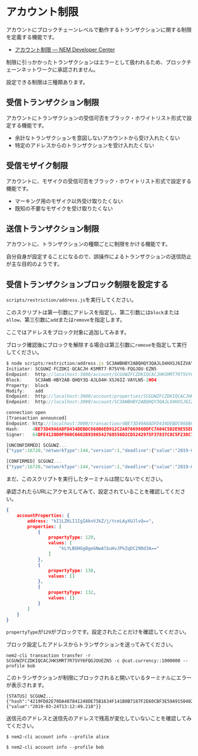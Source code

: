 # アカウント制限

アカウントにブロックチェーンレベルで動作するトランザクションに関する制限を定義する機能です。

- [アカウント制限 — NEM Developer Center](https://nemtech.github.io/ja/concepts/account-restriction.html)

制限に引っかかったトランザクションはエラーとして扱われるため、ブロックチェーンネットワークに承認されません。

設定できる制限は三種類あります。


## 受信トランザクション制限

アカウントにトランザクションの受信可否をブラック・ホワイトリスト形式で設定する機能です。

- 余計なトランザクションを意図しないアカウントから受け入れたくない
- 特定のアドレスからのトランザクションを受け入れたくない


## 受信モザイク制限

アカウントに、モザイクの受信可否をブラック・ホワイトリスト形式で設定する機能です。

- マーキング用のモザイク以外受け取りたくない
- 既知の不要なモザイクを受け取りたくない


## 送信トランザクション制限

アカウントに、トランザクションの種類ごとに制限をかける機能です。

自分自身が設定することになるので、誤操作によるトランザクションの送信防止が主な目的のようです。


## 受信トランザクションブロック制限を設定する

`scripts/restriction/address.js`を実行してください。

このスクリプトは第一引数にアドレスを指定し、第二引数には`block`または`allow`、第三引数に`add`または`remove`を指定します。

ここではアドレスをブロック対象に追加してみます。

ブロック確認後にブロックを解除する場合は第三引数に`remove`を指定して実行してください。

```javascript
$ node scripts/restriction/address.js SC3AWBHBY2ABQHQY3QAJLO4HXSJ6IZVAYLN52HO4 block add
Initiater: SCGUWZ-FCZDKI-QCACJH-KSMRT7-R75VY6-FQGJOU-EZN5
Endpoint:  http://localhost:3000/account/SCGUWZFCZDKIQCACJHKSMRT7R75VY6FQGJOUEZN5
Block:     SC3AWB-HBY2AB-QHQY3Q-AJLO4H-XSJ6IZ-VAYLN5-2HO4
Property:  block
Modify:    add
Endpoint:  http://localhost:3000/account/properties/SCGUWZFCZDKIQCACJHKSMRT7R75VY6FQGJOUEZN5
Endpoint:  http://localhost:3000/account/SC3AWBHBY2ABQHQY3QAJLO4HXSJ6IZVAYLN52HO4

connection open
[Transaction announced]
Endpoint: http://localhost:3000/transaction/4BE73D49A6ADFD434DEBDC868B6ED912C2A0766986DDFC7A04C5D2E9E55EB1AD
Hash:     4BE73D49A6ADFD434DEBDC868B6ED912C2A0766986DDFC7A04C5D2E9E55EB1AD
Signer:   64DFE4120D0F960C6602B9386542768556D2CD5242975F37837C8C5F238C78C0

[UNCONFIRMED] SCGUWZ...
{"type":16720,"networkType":144,"version":1,"deadline":{"value":"2019-03-24T12:36:46.748"},"fee":{"lower":0,"higher":0},"signature":"BDCE2C7D70B6BD475DAFDBCCA2CED727AF1B071FAD811AB03221C1CAC0ADCBE1EADE54C80672950A5C2257F3E2E6F66C885259008E2111BF254A95D7F83F5E00","signer":{"publicKey":"64DFE4120D0F960C6602B9386542768556D2CD5242975F37837C8C5F238C78C0","address":{"address":"SCGUWZFCZDKIQCACJHKSMRT7R75VY6FQGJOUEZN5","networkType":144}},"transactionInfo":{"height":{"lower":0,"higher":0},"hash":"4BE73D49A6ADFD434DEBDC868B6ED912C2A0766986DDFC7A04C5D2E9E55EB1AD","merkleComponentHash":"4BE73D49A6ADFD434DEBDC868B6ED912C2A0766986DDFC7A04C5D2E9E55EB1AD"},"propertyType":129,"modifications":[{"modificationType":0,"value":"90B60B04E1C680181E18DC0095BB87BC93E466A0C2DBDD1DDC"}]}

[CONFIRMED] SCGUWZ...
{"type":16720,"networkType":144,"version":1,"deadline":{"value":"2019-03-24T12:36:46.748"},"fee":{"lower":0,"higher":0},"signature":"BDCE2C7D70B6BD475DAFDBCCA2CED727AF1B071FAD811AB03221C1CAC0ADCBE1EADE54C80672950A5C2257F3E2E6F66C885259008E2111BF254A95D7F83F5E00","signer":{"publicKey":"64DFE4120D0F960C6602B9386542768556D2CD5242975F37837C8C5F238C78C0","address":{"address":"SCGUWZFCZDKIQCACJHKSMRT7R75VY6FQGJOUEZN5","networkType":144}},"transactionInfo":{"height":{"lower":7309,"higher":0},"hash":"4BE73D49A6ADFD434DEBDC868B6ED912C2A0766986DDFC7A04C5D2E9E55EB1AD","merkleComponentHash":"4BE73D49A6ADFD434DEBDC868B6ED912C2A0766986DDFC7A04C5D2E9E55EB1AD"},"propertyType":129,"modifications":[{"modificationType":0,"value":"90B60B04E1C680181E18DC0095BB87BC93E466A0C2DBDD1DDC"}]}
```

まだ、このスクリプトを実行したターミナルは閉じないでください。

承認されたらURLにアクセスしてみて、設定されていることを確認してください。

```json
{
    accountProperties: {
        address: "kI1LZKLI1IgIAknVJkZ/j/tceLAyXUJlvQ==",
        properties: [
            {
                propertyType: 129,
                values: [
                    "kLYLBOHGgBgeGNwAlbuHvJPkZqDC290d3A=="
                ]
            },
            {
                propertyType: 130,
                values: []
            },
            {
                propertyType: 132,
                values: []
            }
        ]
    }
}
```

`propertyType`が`129`がブロックです。設定されたことだけを確認してください。

ブロック設定したアドレスからトランザクションを送ってみてください。

```shell
nem2-cli transaction transfer -r SCGUWZFCZDKIQCACJHKSMRT7R75VY6FQGJOUEZN5 -c @cat.currency::1000000 --profile bob
```

このトランザクションが制限にブロックされると開いているターミナルにエラーが表示されます。

```shell
[STATUS] SCGUWZ...
{"hash":"4219FD82E70DA487841248DE75B1634F141B0B7187F2E60CBF3E59A915040222","status":"Failure_Property_Signer_Address_Interaction_Not_Allowed","deadline":{"value":"2019-03-24T13:12:49.218"}}
```

送信元のアドレスと送信先のアドレスで残高が変化していないことを確認してみてください。

```shell
$ nem2-cli account info --profile alice
```

```shell
$ nem2-cli account info --profile bob
```
